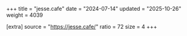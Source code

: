+++
title = "jesse.cafe"
date = "2024-07-14"
updated = "2025-10-26"
weight = 4039

[extra]
source = "https://jesse.cafe/"
ratio = 72
size = 4
+++
